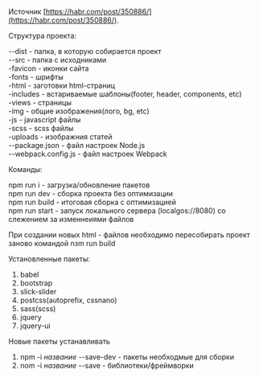 Источник [https://habr.com/post/350886/](https://habr.com/post/350886/).

Структура проекта:

--dist - папка, в которую собирается проект  
--src - папка с исходниками  
  -favicon - иконки сайта  
  -fonts - шрифты  
  -html - заготовки html-страниц  
    -includes - встариваемые шаблоны(footer, header, components, etc)  
    -views - страницы  
  -img - общие изображения(лого, bg, etc)  
  -js - javascript файлы  
  -scss - scss файлы  
  -uploads - изображния статей  
--package.json - файл настроек Node.js  
--webpack.config.js - файл настроек Webpack  

Команды:

npm run i - загрузка/обновление пакетов  
npm run dev - сборка проекта без оптимизации  
npm run build - итоговая сборка с оптимизацией  
npm run start - запуск локального сервера (localgos://8080) со слежением за изменнеиями файлов

При создании новых html - файлов необходимо пересобирать проект заново командой nзm run build

Установленные пакеты:

1. babel  
2. bootstrap  
3. slick-slider  
4. postcss(autoprefix, cssnano)  
5. sass(scss)  
6. jquery  
7. jquery-ui

Новые пакеты устанавливать

1. npm -i *название* --save-dev - пакеты необходмые для сборки  
2. nom -i *название* --save - библиотеки/фреймворки

